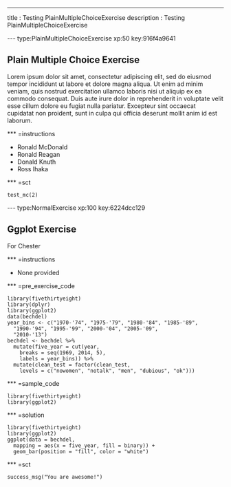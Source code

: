 ---
title       : Testing PlainMultipleChoiceExercise
description : Testing PlainMultipleChoiceExercise

--- type:PlainMultipleChoiceExercise xp:50 key:916f4a9641
## Plain Multiple Choice Exercise

Lorem ipsum dolor sit amet, consectetur adipiscing elit, sed do eiusmod tempor incididunt ut labore et dolore magna aliqua. Ut enim ad minim veniam, quis nostrud exercitation ullamco laboris nisi ut aliquip ex ea commodo consequat. Duis aute irure dolor in reprehenderit in voluptate velit esse cillum dolore eu fugiat nulla pariatur. Excepteur sint occaecat cupidatat non proident, sunt in culpa qui officia deserunt mollit anim id est laborum.

*** =instructions
- Ronald McDonald
- Ronald Reagan
- Donald Knuth
- Ross Ihaka

*** =sct
```{r}
test_mc(2)
```

--- type:NormalExercise xp:100 key:6224dcc129
## Ggplot Exercise

For Chester

*** =instructions
- None provided

*** =pre_exercise_code
```{r}
library(fivethirtyeight)
library(dplyr)
library(ggplot2)
data(bechdel)
year_bins <- c("1970-'74", "1975-'79", "1980-'84", "1985-'89",
  "1990-'94", "1995-'99", "2000-'04", "2005-'09",
  "2010-'13")
bechdel <- bechdel %>%
  mutate(five_year = cut(year,
    breaks = seq(1969, 2014, 5),
    labels = year_bins)) %>%
  mutate(clean_test = factor(clean_test,
    levels = c("nowomen", "notalk", "men", "dubious", "ok")))
```

*** =sample_code
```{r}
library(fivethirtyeight)
library(ggplot2)

```

*** =solution
```{r}
library(fivethirtyeight)
library(ggplot2)
ggplot(data = bechdel,
  mapping = aes(x = five_year, fill = binary)) +
  geom_bar(position = "fill", color = "white")
```

*** =sct
```{r}
success_msg("You are awesome!")
```
